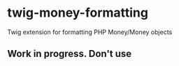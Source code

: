 # twig-money-formatting
Twig extension for formatting PHP Money/Money objects

## Work in progress. Don't use
